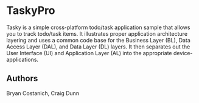 TaskyPro
========

Tasky is a simple cross-platform todo/task application sample that allows
you to track todo/task items. It illustrates proper application architecture
layering and uses a common code base for the Business Layer (BL), Data Access
Layer (DAL), and Data Layer (DL) layers. It then separates out the User
Interface (UI) and Application Layer (AL) into the appropriate device-applications.

Authors
-------

Bryan Costanich, Craig Dunn
